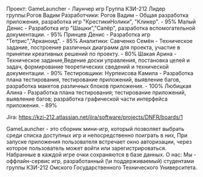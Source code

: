 Проект: GameLauncher - Лаунчер игр
Группа КЗИ-212
Лидер группы:Рогов Вадим
Разработчики:
Рогов Вадим - Общая разработка приложения, разработка игр "КрестикиНолики", "Кликер". - 95%
Малый Денис - Разработка игр "Шашки","Сапёр", разработка вспомогательной документации. - 95%
Принцев Денис - Разработка игр "Тетрис","Арканоид". - 85%
Аналитики:
Савченко Семён - Техническое задание, построение различных диаграмм для проекта, участие в принятии креативных решений по проекту. - 80%
Шакая Арина - Техническое задание,Ведение доски управления, постановка целей и задач, формирование теоретических сведений и технической документации. - 90%
Тестировщики:
Нурпеисова Камила - Разработка плана тестирования, тестирование приложений, выявление багов, разработка макетов различных блоков приложения. - 100%
Любицкая Алина - Разработка плана тестирования; тестирование приложений, выявление багов;
разработка графической части интерфейса приложения. - 89%

Jira: https://kzi-212.atlassian.net/jira/software/projects/DNFR/boards/1

GameLauncher - это сборник мини-игр, который позволяет выбрать среди списка доступных игр и непосредственно поиграть в них,
При запуске приложения пользователя встречает окно авторизации, через которое пользователь может войти или зарегистрироваться.
Набранные в каждой игре очки сохраняются в базе данных.
О нас: 
Мы - оффлайн-сервис игр, разработанный (\\и поддерживаемый) студентами группы КЗИ-212 Омского Государственного Технического Университета.
